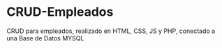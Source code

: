 # CRUD-Empleados
CRUD para empleados, realizado en HTML, CSS, JS y PHP, conectado a una Base de Datos MYSQL
